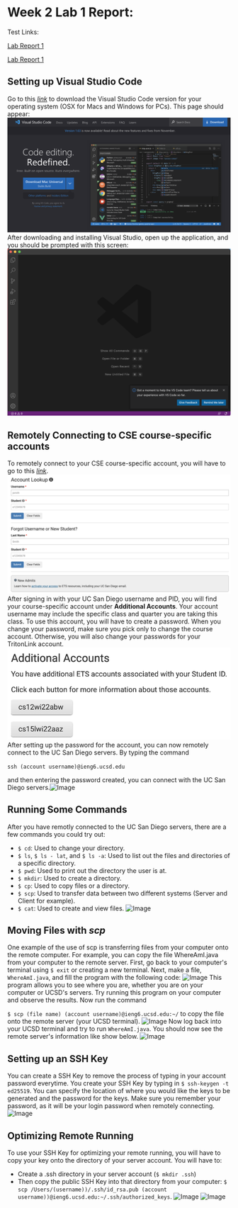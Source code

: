 # Week 2 Lab 1 Report:

Test Links:

[Lab Report 1](lab-report-1-week-2.html)

[Lab Report 1](https://lbryton.github.io/cse15l-lab-reports/LabReport1/lab-report-1-week-2.html)

## **Setting up Visual Studio Code**

Go to this [*link*](https://code.visualstudio.com/) to download the Visual Studio Code version for your operating system (OSX for Macs and Windows for PCs). This page should appear:
![Image](Part1A.png)
After downloading and installing Visual Studio, open up the application, and you should be prompted with this screen:
![Image](Part1B.png)

## **Remotely Connecting to CSE course-specific accounts**

To remotely connect to your CSE course-specific account, you will have to go to this [*link*](https://sdacs.ucsd.edu/~icc/index.php). ![Image](Part2A.png)After signing in with your UC San Diego username and PID, you will find your course-specific account under **Additional Accounts**. Your account username may include the specific class and quarter you are taking this class. To use this account, you will have to create a password. When you change your password, make sure you pick only to change the course account. Otherwise, you will also change your passwords for your TritonLink account. ![Image](Part2B.png) After setting up the password for the account, you can now remotely connect to the UC San Diego servers. By typing the command 

```ssh (account username)@ieng6.ucsd.edu```

 and then entering the password created, you can connect with the UC San Diego servers.![Image](Part2C.png)


## **Running Some Commands**

After you have remotly connected to the UC San Diego servers, there are a few commands you could try out:
* `$ cd`: Used to change your directory.
* `$ ls`, `$ ls - lat`, and `$ ls -a`: Used to list out the files and directories of a specific directory.
* `$ pwd`: Used to print out the directory the user is at.
* `$ mkdir`: Used to create a directory.
* `$ cp`: Used to copy files or a directory.
* `$ scp`: Used to transfer data between two different systems (Server and Client for example).
* `$ cat`: Used to create and view files.
![Image](Part3A.png)

## **Moving Files with *scp***

One example of the use of scp is transferring files from your computer onto the remote computer. For example, you can copy the file WhereAmI.java from your computer to the remote server. First, go back to your computer's terminal using `$ exit` or creating a new terminal. Next, make a file, `WhereAmI.java`, and fill the program with the following code:
![Image](Part4A.png)
This program allows you to see where you are, whether you are on your computer or UCSD's servers. Try running this program on your computer and observe the results. Now run the command

```$ scp (file name) (account username)@ieng6.ucsd.edu:~/```
to copy the file onto the remote server (your UCSD terminal). 
![Image](Part4B.png)
Now log back into your UCSD terminal and try to run `WhereAmI.java`. You should now see the remote server's information like show below.
![Image](Part4B.png)

## **Setting up an SSH Key**

You can create a SSH Key to remove the process of typing in your account password everytime. You create your SSH Key by typing in ```$ ssh-keygen -t ed25519```. You can specify the location of where you would like the keys to be generated and the password for the keys. Make sure you remember your password, as it will be your login password when remotely connecting.
![Image](Part5A.png)

## **Optimizing Remote Running**

To use your SSH Key for optimizing your remote running, you will have to copy your key onto the directory of your server account. You will have to:
* Create a .ssh directory in your server account (```$ mkdir .ssh```)
* Then copy the public SSH Key into that directory from your computer:
```$ scp /Users/(username))/.ssh/id_rsa.pub (account username))@ieng6.ucsd.edu:~/.ssh/authorized_keys```.
![Image](Part6A.png)
![Image](Part6B.png)
